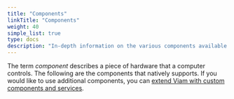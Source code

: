 ```yaml
---
title: "Components"
linkTitle: "Components"
weight: 40
simple_list: true
type: docs
description: "In-depth information on the various components available within the Viam system."
---
```


The term *component* describes a piece of hardware that a computer controls. The following are the components that natively supports. If you would like to use additional components, you can [extend Viam with custom components and services](/program/extend/).

